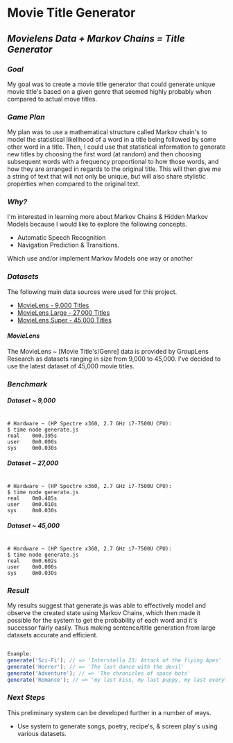 # Movie Title Generator

## *Movielens Data + Markov Chains = Title Generator*

### *Goal*

My goal was to create a movie title generator that could generate unique movie title's based on a given genre that seemed highly probably when compared to actual move titles.


### *Game Plan*

My plan was to use a mathematical structure called Markov chain's to model the statistical likelihood of a word in a title being followed by some other word in a title. Then, I could use that statistical information to generate new titles by choosing the first word (at random) and then choosing subsequent words with a frequency proportional to how those words, and how they are arranged in regards to the original title. This will then give me a string of text that will not only be unique, but will also share stylistic properties when compared to the original text.


### *Why?*

I'm interested in learning more about Markov Chains & Hidden Markov Models because I would like to explore the following concepts.
 - Automatic Speech Recognition
 - Navigation Prediction & Transitions.

Which use and/or implement Markov Models one way or another

### *Datasets*

The following main data sources were used for this project.

- [MovieLens - 9,000 Titles](http://grouplens.org/datasets/movielens/)
- [MovieLens Large - 27,000 Titles](http://grouplens.org/datasets/movielens/20m/)
- [MovieLens Super - 45,000 Titles](http://grouplens.org/datasets/movielens/latest/)

#### *MovieLens*

The MovieLens ~ [Movie Title's/Genre] data is provided by GroupLens Research as datasets ranging in size from 9,000 to 45,000. I've decided to use the latest dataset of 45,000 movie titles.

### *Benchmark*

##### *Dataset ~ 9,000*

```

# Hardware ~ (HP Spectre x360, 2.7 GHz i7-7500U CPU):
$ time node generate.js
real    0m0.395s
user    0m0.000s
sys     0m0.030s

```

##### *Dataset ~ 27,000*

```

# Hardware ~ (HP Spectre x360, 2.7 GHz i7-7500U CPU):
$ time node generate.js
real    0m0.485s
user    0m0.010s
sys     0m0.030s

```

##### *Dataset ~ 45,000*

```

# Hardware ~ (HP Spectre x360, 2.7 GHz i7-7500U CPU):
$ time node generate.js
real    0m0.602s
user    0m0.000s
sys     0m0.030s

```

### *Result*

My results suggest that generate.js was able to effectively model and observe the created state using Markov Chains, which then made it possible for the system to get the probability of each word and it's successor fairly easily. Thus making sentence/title generation from large datasets accurate and efficient.

```javascript

Example:
generate('Sci-Fi'); // => 'Interstella 23: Attack of the flying Apes'
generate('Horror'); // => 'The last dance with the devil'
generate('Adventure'); // => 'The chronicles of space bots'
generate('Romance'); // => 'my last kiss, my last puppy, my last everything'

```

### *Next Steps*

This preliminary system can be developed further in a number of ways.

- Use system to generate songs, poetry, recipe's, & screen play's using various datasets.
